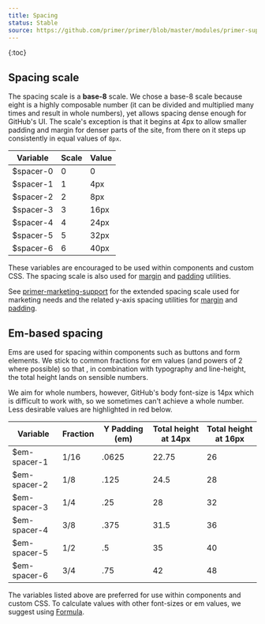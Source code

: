 ```yaml
---
title: Spacing
status: Stable
source: https://github.com/primer/primer/blob/master/modules/primer-support/lib/variables/layout.scss
---
```


{:toc}

## Spacing scale
The spacing scale is a **base-8** scale. We chose a base-8 scale because eight is a highly composable number (it can be divided and multiplied many times and result in whole numbers), yet allows spacing dense enough for GitHub's UI. The scale's exception is that it begins at 4px to allow smaller padding and margin for denser parts of the site, from there on it steps up consistently in equal values of `8px`.

| Variable | Scale | Value |
| --- | --- | --- |
| $spacer-0 | 0 | 0 |
| $spacer-1 | 1 | 4px |
| $spacer-2 | 2 | 8px |
| $spacer-3 | 3 | 16px |
| $spacer-4 | 4 | 24px |
| $spacer-5 | 5 | 32px |
| $spacer-6 | 6 | 40px |

These variables are encouraged to be used within components and custom CSS. The spacing scale is also used for [margin](./utilities/margin) and [padding](./utilities/padding) utilities.

See [primer-marketing-support](../primer-marketing-support) for the extended spacing scale used for marketing needs and the related y-axis spacing utilities for [margin](../primer-marketing-utilities/docs/margin.md) and [padding](../primer-marketing-utilities/docs/padding.md).

## Em-based spacing
Ems are used for spacing within components such as buttons and form elements. We stick to common fractions for em values (and powers of 2 where possible) so that , in combination with typography and line-height, the total height lands on sensible numbers.

We aim for whole numbers, however, GitHub's body font-size is 14px which is difficult to work with, so we sometimes can't achieve a whole number. Less desirable values are highlighted in <span class="text-red">red</span> below.

| Variable | Fraction | Y Padding (em) | Total height at 14px | Total height at 16px |
| --- | --- | --- | --- | --- |
| $em-spacer-1 | 1/16 | .0625 | <span class="text-red">22.75</span> | 26 |
| $em-spacer-2 | 1/8 | .125 | <span class="text-red">24.5</span> | 28 |
| $em-spacer-3 | 1/4 | .25 | 28 | 32 |
| $em-spacer-4 | 3/8 | .375 | <span class="text-red">31.5</span> | 36 |
| $em-spacer-5 | 1/2 | .5 | 35 | 40 |
| $em-spacer-6 | 3/4 | .75 | 42 | 48 |

The variables listed above are preferred for use within components and custom CSS. To calculate values with other font-sizes or em values, we suggest using [Formula](http://jxnblk.com/formula/).
